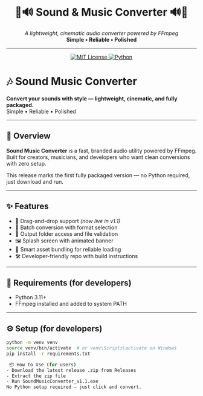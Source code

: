 <!-- Banner -->
<h1 align="center">🎵🔊 Sound & Music Converter 🔊🎵</h1>
<p align="center">
  <i>A lightweight, cinematic audio converter powered by FFmpeg</i><br>
  <b>Simple • Reliable • Polished</b>
</p>

---

<p align="center">
  <!-- License badge links to LICENSE file -->
  <a href="./LICENSE">
    <img src="https://img.shields.io/badge/License-MIT-yellow.svg" alt="MIT License">
  </a>
  <!-- Python badge links to python.org -->
  <a href="https://www.python.org/">
    <img src="https://img.shields.io/badge/Python-3.10+-blue?logo=python" alt="Python">
  </a>
</p>

# 🎶 Sound Music Converter

**Convert your sounds with style — lightweight, cinematic, and fully packaged.**  
Simple • Reliable • Polished

---

## 🚀 Overview

**Sound Music Converter** is a fast, branded audio utility powered by FFmpeg.  
Built for creators, musicians, and developers who want clean conversions with zero setup.

This release marks the first fully packaged version — no Python required, just download and run.

---

## ✨ Features

- 🎵 Drag-and-drop support *(now live in v1.1)*
- 📁 Batch conversion with format selection
- 🎯 Output folder access and file validation
- 🖼️ Splash screen with animated banner
- 🧠 Smart asset bundling for reliable loading
- 🛠️ Developer-friendly repo with build instructions

---

## 🧪 Requirements (for developers)

- Python 3.11+
- FFmpeg installed and added to system PATH

---

## ⚙️ Setup (for developers)

```bash
python -m venv venv
source venv/bin/activate  # or venv\Scripts\activate on Windows
pip install -r requirements.txt

 📦 How to Use (for users)
- Download the latest release .zip from Releases
- Extract the zip file
- Run SoundMusicConverter_v1.1.exe
No Python setup required — just click and convert.


